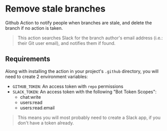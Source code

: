 # Remove stale branches
Github Action to notify people when branches are stale, and delete the branch if no action is taken.

> This action searches Slack for the branch author's email address (i.e.: their Git user email), and notifies them if found.

## Requirements

Along with installing the action in your project's `.github` directory, you will need to create 2 environment variables:
- `GITHUB_TOKEN`: An access token with `repo` permissions
- `SLACK_TOKEN`: An access token with the following "Bot Token Scopes":
    - chat:write
    - users:read
    - users:read.email

> This means you will most probably need to create a Slack app, if you don't have a token already.
